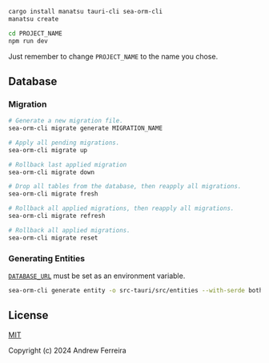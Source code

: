 ```bash
cargo install manatsu tauri-cli sea-orm-cli
manatsu create

cd PROJECT_NAME
npm run dev
```

Just remember to change `PROJECT_NAME` to the name you chose.

## Database

### Migration

```sh
# Generate a new migration file.
sea-orm-cli migrate generate MIGRATION_NAME

# Apply all pending migrations.
sea-orm-cli migrate up

# Rollback last applied migration
sea-orm-cli migrate down

# Drop all tables from the database, then reapply all migrations.
sea-orm-cli migrate fresh

# Rollback all applied migrations, then reapply all migrations.
sea-orm-cli migrate refresh

# Rollback all applied migrations.
sea-orm-cli migrate reset
```

### Generating Entities

[`DATABASE_URL`](https://www.sea-ql.org/SeaORM/docs/generate-entity/sea-orm-cli/#configure-environment) must be set as an environment variable.

```sh
sea-orm-cli generate entity -o src-tauri/src/entities --with-serde both
```

## License

[MIT](https://raw.githubusercontent.com/tsukilabs/manatsu/main/LICENSE)

Copyright (c) 2024 Andrew Ferreira
